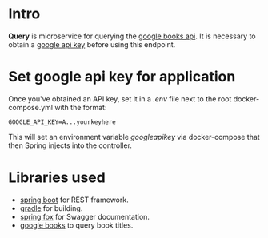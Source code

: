 # Intro

**Query** is microservice for querying the [google books api](https://developers.google.com/books/docs/v1/getting_started). It is necessary to obtain a [google api key](https://support.google.com/cloud/answer/6158862) before using this endpoint.

# Set google api key for application
Once you've obtained an API key, set it in a *.env* file next to the root docker-compose.yml with the format:
```
GOOGLE_API_KEY=A...yourkeyhere
```
This will set an environment variable *googleapikey* via docker-compose that then Spring injects into the controller.

# Libraries used

* [spring boot](https://projects.spring.io/spring-boot/) for REST framework.
* [gradle](https://gradle.org) for building.
* [spring fox](https://springfox.github.io/springfox/docs/current/) for Swagger documentation.
* [google books](https://developers.google.com/books/docs/v1/getting_started) to query book titles.
